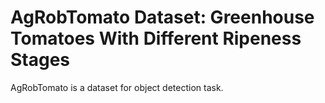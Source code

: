 # AgRobTomato Dataset: Greenhouse Tomatoes With Different Ripeness Stages

AgRobTomato is a dataset for object detection task.